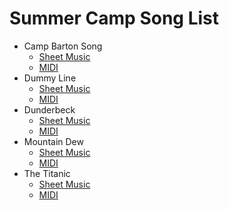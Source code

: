 # Summer Camp Song List

* Camp Barton Song
    * [Sheet Music](./camp_barton_song.png)
    * [MIDI](./camp_barton_song.midi)
* Dummy Line
    * [Sheet Music](./dummy_line.png)
    * [MIDI](./dummy_line.midi)
* Dunderbeck
    * [Sheet Music](./dunderbeck.png)
    * [MIDI](./dunderbeck.midi)
* Mountain Dew
    * [Sheet Music](./mountain_dew.png)
    * [MIDI](./mountain_dew.midi)
* The Titanic
    * [Sheet Music](./the_titanic.png)
    * [MIDI](./the_titanic.midi)
